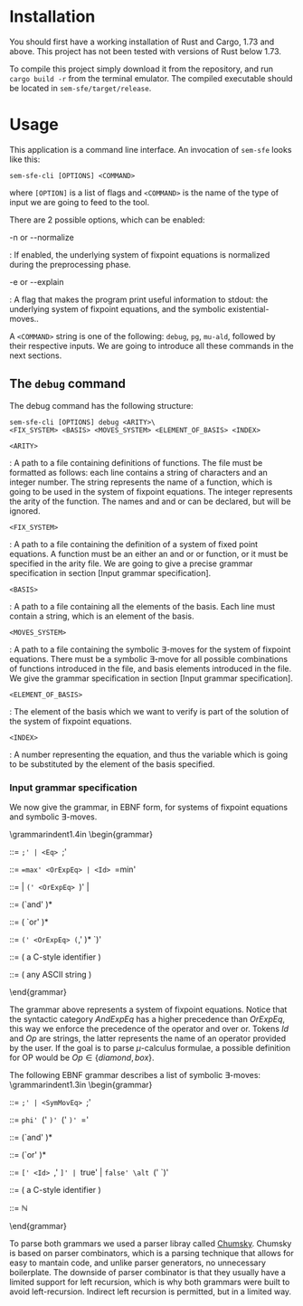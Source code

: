 # Installation

You should first have a working installation of Rust and Cargo, 1.73 and above. This project has not been tested with versions of Rust below 1.73.

To compile this project simply download it from the repository, and run
`cargo build -r` from the terminal emulator. The compiled
executable should be located in `sem-sfe/target/release`.

# Usage

This application is a command line interface.
An invocation of `sem-sfe` looks like this:

    sem-sfe-cli [OPTIONS] <COMMAND>

where `[OPTION]` is a list of flags and `<COMMAND>` is the name of the type of
input we are going to feed to the tool.

There are 2 possible options, which can be enabled:

-n or --normalize

: If enabled, the underlying system of fixpoint equations is normalized during
the preprocessing phase.

-e or --explain

: A flag that makes the program print useful information to stdout: the underlying
system of fixpoint equations, and the symbolic existential-moves..

A `<COMMAND>` string is one of the following: `debug`, `pg`, `mu-ald`, followed
by their respective inputs. We are going to introduce all these commands in the
next sections.

## The `debug` command

The debug command has the following structure:

    sem-sfe-cli [OPTIONS] debug <ARITY>\
    <FIX_SYSTEM> <BASIS> <MOVES_SYSTEM> <ELEMENT_OF_BASIS> <INDEX>

`<ARITY>`

: A path to a file containing definitions of functions. The file must be
formatted as follows: each line contains a string of characters and an
integer number. The string represents the name of a function, which
is going to be used in the system of fixpoint equations. The integer
represents the arity of the function. The names and and or can be
declared, but will be ignored.

`<FIX_SYSTEM>`

: A path to a file containing the definition of a system of fixed
point equations. A function must be an either an and or or function,
or it must be specified in the arity file. We are going to give a precise
grammar specification in section [Input grammar specification].

`<BASIS>`

: A path to a file containing all the elements of the basis. Each line
must contain a string, which is an element of the basis.

`<MOVES_SYSTEM>`

: A path to a file containing the symbolic $\exists$-moves for the
system of fixpoint equations. There must be a symbolic $\exists$-move for
all possible combinations of functions introduced in the file, and basis
elements introduced in the file. We give the grammar specification in section
[Input grammar specification].

`<ELEMENT_OF_BASIS>`

: The element of the basis which we want to verify is
part of the solution of the system of fixpoint equations.

`<INDEX>`

: A number representing the equation, and thus the variable which
is going to be substituted by the element of the basis specified.

### Input grammar specification

We now give the grammar, in EBNF form, for systems of fixpoint
equations and symbolic $\exists$-moves.

\grammarindent1.4in
\begin{grammar}

<EqList> ::= <Eq> <EqList> `;' | <Eq> `;'

<Eq> ::= <Id> `=max' <OrExpEq> | <Id> `=min' <OrExpEq>

<Atom> ::= <Id> | `(' <OrExpEq> `)' | <CustomExpEq>

<AndExpEq> ::= <Atom> (`and' <Atom>)*

<OrExpEq> ::= <AndExpEq> ( `or' <AndExpEq> )*

<CustomExpEq> ::= <Op> `(' <OrExpEq> (`,' <OrExpEq>)* `)'

<Id> ::= ( a C-style identifier )

<Op> ::= ( any ASCII string )

\end{grammar}

The grammar above represents a system of fixpoint equations.
Notice that the syntactic category $AndExpEq$ has a higher precedence than
$OrExpEq$, this way we enforce the precedence of the operator and over or.
Tokens $Id$ and $Op$ are strings, the latter represents the name of an operator
provided by the user. If the goal is to parse $\mu$-calculus formulae, a possible
definition for OP would be $Op \in\{diamond,box\}$.

The following EBNF grammar describes a list of symbolic $\exists$-moves:
\grammarindent1.3in
\begin{grammar}

<SymMovList>  ::= <SymMovEq> <SymMovList> `;' | <SymMovEq> `;'

<SymMovEq>    ::= `phi' `(' <Id> `)' `(' <Num> `)' `=' <Disjunction>

<Conjunction> ::= <Atom> (`and' <Atom>)*

<Disjunction> ::= <Conjunction> (`or' <Conjunction>)*

<Atom>        ::= `[' <Id> `,' <Num> `]' | `true' | `false'
\alt `(' <Disjunction> `)'

<Id>          ::= ( a C-style identifier )

<Num>         ::= $\mathbb{N}$

\end{grammar}

To parse both grammars we used a parser libray called [Chumsky](https://github.com/zesterer/chumsky).
Chumsky is based on parser combinators, which is a parsing technique that allows
for easy to mantain code, and unlike parser generators, no unnecessary boilerplate.
The downside of parser combinator is that they usually have a limited support for
left recursion, which is why both grammars were built to avoid left-recursion.
Indirect left recursion is permitted, but in a limited way.
